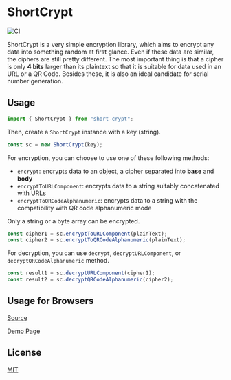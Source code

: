 ShortCrypt
====================

[![CI](https://github.com/magiclen/ts-short-crypt/actions/workflows/ci.yml/badge.svg)](https://github.com/magiclen/ts-short-crypt/actions/workflows/ci.yml)

ShortCrypt is a very simple encryption library, which aims to encrypt any data into something random at first glance. Even if these data are similar, the ciphers are still pretty different. The most important thing is that a cipher is only **4 bits** larger than its plaintext so that it is suitable for data used in an URL or a QR Code. Besides these, it is also an ideal candidate for serial number generation.

## Usage

```typescript
import { ShortCrypt } from "short-crypt";
```

Then, create a `ShortCrypt` instance with a key (string).

```javascript
const sc = new ShortCrypt(key);
```

For encryption, you can choose to use one of these following methods:

* `encrypt`: encrypts data to an object, a cipher separated into **base** and **body**
* `encryptToURLComponent`: encrypts data to a string suitably concatenated with URLs
* `encryptToQRCodeAlphanumeric`: encrypts data to a string with the compatibility with QR code alphanumeric mode

Only a string or a byte array can be encrypted.

```javascript
const cipher1 = sc.encryptToURLComponent(plainText);
const cipher2 = sc.encryptToQRCodeAlphanumeric(plainText);
```

For decryption, you can use `decrypt`, `decryptURLComponent`, or `decryptQRCodeAlphanumeric` method.

```javascript
const result1 = sc.decryptURLComponent(cipher1);
const result2 = sc.decryptQRCodeAlphanumeric(cipher2);
```

## Usage for Browsers

[Source](demo.html)

[Demo Page](https://rawcdn.githack.com/magiclen/ts-short-crypt/master/demo.html)

## License

[MIT](LICENSE)